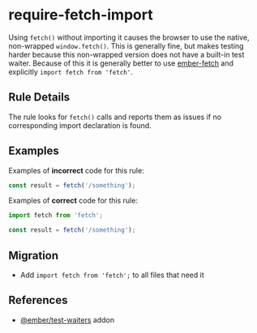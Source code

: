 # require-fetch-import

Using `fetch()` without importing it causes the browser to use the native,
non-wrapped `window.fetch()`. This is generally fine, but makes testing harder
because this non-wrapped version does not have a built-in test waiter. Because
of this it is generally better to use [ember-fetch] and explicitly
`import fetch from 'fetch'`.

## Rule Details

The rule looks for `fetch()` calls and reports them as issues if no
corresponding import declaration is found.

## Examples

Examples of **incorrect** code for this rule:

```js
const result = fetch('/something');
```

Examples of **correct** code for this rule:

```js
import fetch from 'fetch';

const result = fetch('/something');
```

## Migration

- Add `import fetch from 'fetch';` to all files that need it

## References

- [@ember/test-waiters](https://github.com/emberjs/ember-test-waiters) addon

[ember-fetch]: https://github.com/ember-cli/ember-fetch/
